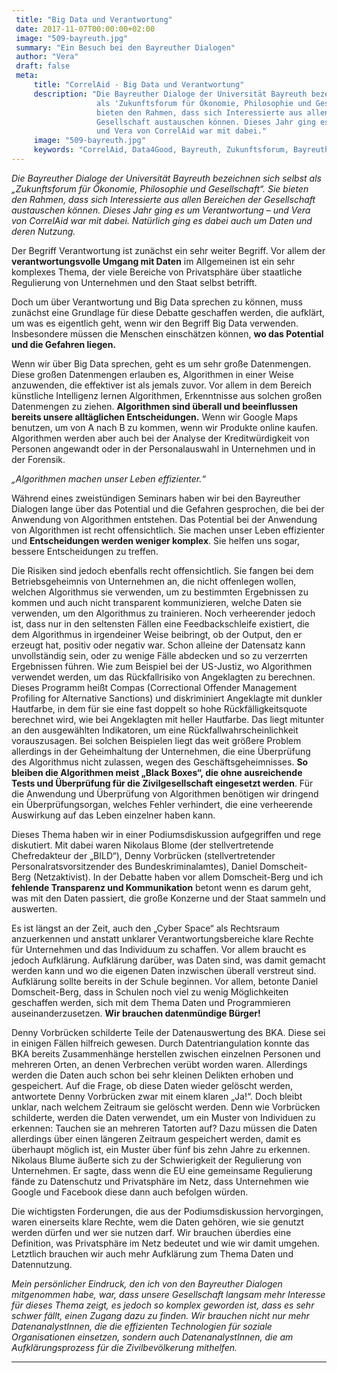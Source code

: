 ```yaml
---
 title: "Big Data und Verantwortung"
 date: 2017-11-07T00:00:00+02:00
 image: "509-bayreuth.jpg"
 summary: "Ein Besuch bei den Bayreuther Dialogen"
 author: "Vera"
 draft: false
 meta:
     title: "CorrelAid - Big Data und Verantwortung"
     description: "Die Bayreuther Dialoge der Universität Bayreuth bezeichnen sich selbst
                   als 'Zukunftsforum für Ökonomie, Philosophie und Gesellschaft'. Sie
                   bieten den Rahmen, dass sich Interessierte aus allen Bereichen der
                   Gesellschaft austauschen können. Dieses Jahr ging es um Verantwortung –
                   und Vera von CorrelAid war mit dabei."
     image: "509-bayreuth.jpg"
     keywords: "CorrelAid, Data4Good, Bayreuth, Zukunftsforum, Bayreuther Dialoge"
---
```



*Die Bayreuther Dialoge der Universität Bayreuth bezeichnen sich selbst
als „Zukunftsforum für Ökonomie, Philosophie und Gesellschaft“. Sie
bieten den Rahmen, dass sich Interessierte aus allen Bereichen der
Gesellschaft austauschen können. Dieses Jahr ging es um Verantwortung –
und Vera von CorrelAid war mit dabei. Natürlich ging es dabei auch um
Daten und deren Nutzung.*

Der Begriff Verantwortung ist zunächst ein sehr weiter Begriff. Vor
allem der **verantwortungsvolle Umgang mit Daten** im Allgemeinen ist
ein sehr komplexes Thema, der viele Bereiche von Privatsphäre über
staatliche Regulierung von Unternehmen und den Staat selbst betrifft.

Doch um über Verantwortung und Big Data sprechen zu können, muss
zunächst eine Grundlage für diese Debatte geschaffen werden, die
aufklärt, um was es eigentlich geht, wenn wir den Begriff Big Data
verwenden. Insbesondere müssen die Menschen einschätzen können, **wo das
Potential und die Gefahren liegen.**

Wenn wir über Big Data sprechen, geht es um sehr große Datenmengen.
Diese großen Datenmengen erlauben es, Algorithmen in einer Weise
anzuwenden, die effektiver ist als jemals zuvor. Vor allem in dem
Bereich künstliche Intelligenz lernen Algorithmen, Erkenntnisse aus
solchen großen Datenmengen zu ziehen. **Algorithmen sind überall und
beeinflussen bereits unsere alltäglichen Entscheidungen.** Wenn wir
Google Maps benutzen, um von A nach B zu kommen, wenn wir Produkte
online kaufen. Algorithmen werden aber auch bei der Analyse der
Kreditwürdigkeit von Personen angewandt oder in der Personalauswahl in
Unternehmen und in der Forensik.

*„Algorithmen machen unser Leben effizienter.“*

Während eines zweistündigen Seminars haben wir bei den Bayreuther
Dialogen lange über das Potential und die Gefahren gesprochen, die bei
der Anwendung von Algorithmen entstehen. Das Potential bei der Anwendung
von Algorithmen ist recht offensichtlich. Sie machen unser Leben
effizienter und **Entscheidungen werden weniger komplex**. Sie helfen
uns sogar, bessere Entscheidungen zu treffen.

Die Risiken sind jedoch ebenfalls recht offensichtlich. Sie fangen bei
dem Betriebsgeheimnis von Unternehmen an, die nicht offenlegen wollen,
welchen Algorithmus sie verwenden, um zu bestimmten Ergebnissen zu
kommen und auch nicht transparent kommunizieren, welche Daten sie
verwenden, um den Algorithmus zu trainieren. Noch verheerender jedoch
ist, dass nur in den seltensten Fällen eine Feedbackschleife existiert,
die dem Algorithmus in irgendeiner Weise beibringt, ob der Output, den
er erzeugt hat, positiv oder negativ war. Schon alleine der Datensatz
kann unvollständig sein, oder zu wenige Fälle abdecken und so zu
verzerrten Ergebnissen führen. Wie zum Beispiel bei der US-Justiz, wo
Algorithmen verwendet werden, um das Rückfallrisiko von Angeklagten zu
berechnen. Dieses Programm heißt Compas (Correctional Offender
Management Profiling for Alternative Sanctions) und diskriminiert
Angeklagte mit dunkler Hautfarbe, in dem für sie eine fast doppelt so
hohe Rückfälligkeitsquote berechnet wird, wie bei Angeklagten mit heller
Hautfarbe. Das liegt mitunter an den ausgewählten Indikatoren, um eine
Rückfallwahrscheinlichkeit vorauszusagen. Bei solchen Beispielen liegt
das weit größere Problem allerdings in der Geheimhaltung der
Unternehmen, die eine Überprüfung des Algorithmus nicht zulassen, wegen
des Geschäftsgeheimnisses. **So bleiben die Algorithmen meist „Black
Boxes“, die ohne ausreichende Tests und Überprüfung für die
Zivilgesellschaft eingesetzt werden**. Für die Anwendung und Überprüfung
von Algorithmen benötigen wir dringend ein Überprüfungsorgan, welches
Fehler verhindert, die eine verheerende Auswirkung auf das Leben
einzelner haben kann.

Dieses Thema haben wir in einer Podiumsdiskussion aufgegriffen und rege
diskutiert. Mit dabei waren Nikolaus Blome (der stellvertretende
Chefredakteur der „BILD“), Denny Vorbrücken (stellvertretender
Personalratsvorsitzender des Bundeskriminalamtes), Daniel Domscheit-Berg
(Netzaktivist). In der Debatte haben vor allem Domscheit-Berg und ich
**fehlende Transparenz und Kommunikation** betont wenn es darum geht,
was mit den Daten passiert, die große Konzerne und der Staat sammeln und
auswerten.

Es ist längst an der Zeit, auch den „Cyber Space“ als Rechtsraum
anzuerkennen und anstatt unklarer Verantwortungsbereiche klare Rechte
für Unternehmen und das Individuum zu schaffen. Vor allem braucht es
jedoch Aufklärung. Aufklärung darüber, was Daten sind, was damit gemacht
werden kann und wo die eigenen Daten inzwischen überall verstreut sind.
Aufklärung sollte bereits in der Schule beginnen. Vor allem, betonte
Daniel Domscheit-Berg, dass in Schulen noch viel zu wenig Möglichkeiten
geschaffen werden, sich mit dem Thema Daten und Programmieren
auseinanderzusetzen. **Wir brauchen datenmündige Bürger!**

Denny Vorbrücken schilderte Teile der Datenauswertung des BKA. Diese sei
in einigen Fällen hilfreich gewesen. Durch Datentriangulation konnte das
BKA bereits Zusammenhänge herstellen zwischen einzelnen Personen und
mehreren Orten, an denen Verbrechen verübt worden waren. Allerdings
werden die Daten auch schon bei sehr kleinen Delikten erhoben und
gespeichert. Auf die Frage, ob diese Daten wieder gelöscht werden,
antwortete Denny Vorbrücken zwar mit einem klaren „Ja!“. Doch bleibt
unklar, nach welchem Zeitraum sie gelöscht werden. Denn wie Vorbrücken
schilderte, werden die Daten verwendet, um ein Muster von Individuen zu
erkennen: Tauchen sie an mehreren Tatorten auf? Dazu müssen die Daten
allerdings über einen längeren Zeitraum gespeichert werden, damit es
überhaupt möglich ist, ein Muster über fünf bis zehn Jahre zu erkennen.
Nikolaus Blume äußerte sich zu der Schwierigkeit der Regulierung von
Unternehmen. Er sagte, dass wenn die EU eine gemeinsame Regulierung
fände zu Datenschutz und Privatsphäre im Netz, dass Unternehmen wie
Google und Facebook diese dann auch befolgen würden.

Die wichtigsten Forderungen, die aus der Podiumsdiskussion hervorgingen,
waren einerseits klare Rechte, wem die Daten gehören, wie sie genutzt
werden dürfen und wer sie nutzen darf. Wir brauchen überdies eine
Definition, was Privatsphäre im Netz bedeutet und wie wir damit umgehen.
Letztlich brauchen wir auch mehr Aufklärung zum Thema Daten und
Datennutzung.

*Mein persönlicher Eindruck, den ich von den Bayreuther Dialogen
mitgenommen habe, war, dass unsere Gesellschaft langsam mehr Interesse
für dieses Thema zeigt, es jedoch so komplex geworden ist, dass es sehr
schwer fällt, einen Zugang dazu zu finden. Wir brauchen nicht nur mehr
DatenanalystInnen, die die effizienten Technologien für soziale
Organisationen einsetzen, sondern auch DatenanalystInnen, die am
Aufklärungsprozess für die Zivilbevölkerung mithelfen.*

------------------------------------------------------------------------


